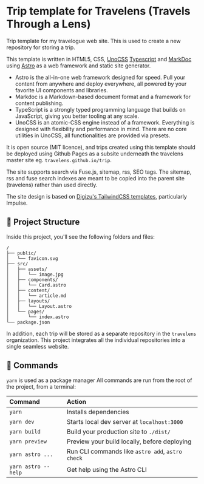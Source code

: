 # Trip template for Travelens (Travels Through a Lens)

Trip template for my travelogue web site. This is used to create a new repository for storing a trip.

This template is written in HTML5, CSS, [UnoCSS](https://uno.antfu.me/)
[Typescript](https://www.typescriptlang.org) and
[MarkDoc](https://markdoc.dev) using
[Astro](https://astro.build) as a web framework and static site generator.

- Astro is the all-in-one web framework designed for speed. Pull your content from anywhere and deploy everywhere, all powered by your favorite UI components and libraries.
- Markdoc is a Markdown-based document format and a framework for content publishing.
- TypeScript is a strongly typed programming language that builds on JavaScript, giving you better tooling at any scale.
- UnoCSS is an atomic-CSS engine instead of a framework. Everything is designed with flexibility and performance in mind. There are no core utilities in UnoCSS, all functionalities are provided via presets.

It is open source (MIT licence), and trips created using this template should be deployed using Github Pages as a subsite underneath the travelens master site eg. `travelens.github.io/trip`.

The site supports search via Fuse.js, sitemap, rss, SEO tags. The sitemap, rss and fuse search indexes are meant to be copied into the parent site (travelens) rather than used directly.

The site design is based on [Digizu's TailwindCSS templates](https://templates.digizu.co.uk/), particularly Impulse.

## 🚀 Project Structure

Inside this project, you'll see the following folders and files:

```text
/
├── public/
│   └── favicon.svg
├── src/
│   ├── assets/
│   │   └── image.jpg
│   ├── components/
│   │   └── Card.astro
│   ├── content/
│   │   └── article.md
│   ├── layouts/
│   │   └── Layout.astro
│   └── pages/
│       └── index.astro
└── package.json
```

In addition, each trip will be stored as a separate repository in the
`travelens` organization. This project integrates all the individual
repositories into a single seamless website.

## 🧞 Commands

`yarn` is used as a package manager
All commands are run from the root of the project, from a terminal:

| Command                | Action                                           |
| :--------------------- | :----------------------------------------------- |
| `yarn`          | Installs dependencies                            |
| `yarn dev`          | Starts local dev server at `localhost:3000`      |
| `yarn build`        | Build your production site to `./dist/`          |
| `yarn preview`      | Preview your build locally, before deploying     |
| `yarn astro ...`    | Run CLI commands like `astro add`, `astro check` |
| `yarn astro --help` | Get help using the Astro CLI                     |
